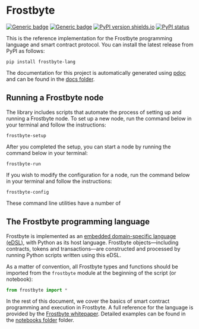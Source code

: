 # Frostbyte

[![Generic badge](https://img.shields.io/badge/python-3.9+-green.svg)](https://docs.python.org/3.9/)
[![Generic badge](https://img.shields.io/badge/mypy-checked-blue)](https://github.com/python/mypy)
[![PyPI version shields.io](https://img.shields.io/pypi/v/frostbyte-core.svg)](https://pypi.python.org/pypi/frostbyte-core/)
[![PyPI status](https://img.shields.io/pypi/status/frostbyte-core.svg)](https://pypi.python.org/pypi/frostbyte-core/)

This is the reference implementation for the Frostbyte programming language and smart contract protocol. You can install the latest release from PyPI as follows:

```
pip install frostbyte-lang
```

The documentation for this project is automatically generated using [pdoc](https://github.com/pdoc3/pdoc) and can be found in the [docs folder](./docs).

## Running a Frostbyte node

The library includes scripts that automate the process of setting up and running a Frostbyte node. To set up a new node, run the command below in your terminal and follow the instructions:

```
frostbyte-setup
```

After you completed the setup, you can start a node by running the command below in your terminal:

```
frostbyte-run
```

If you wish to modify the configuration for a node, run the command below in your terminal and follow the instructions:

```
frostbyte-config
```

These command line utilities have a number of 

## The Frostbyte programming language

Frostbyte is implemented as an [embedded domain-specific language (eDSL)](https://en.wikipedia.org/wiki/Domain-specific_language#External_and_Embedded_Domain_Specific_Languages), with Python as its host language. Frostbyte objects&mdash;including contracts, tokens and transactions&mdash;are constructed and processed by running Python scripts written using this eDSL.

As a matter of convention, all Frostbyte types and functions should be imported from the `frostbyte` module at the beginning of the script (or notebook):

```py
from frostbyte import *
```

In the rest of this document, we cover the basics of smart contract programming and execution in Frostbyte. A full reference for the language is provided by the [Frostbyte whitepaper](github.com/frostbyte-lang/whitepaper). Detailed examples can be found in the [notebooks folder](./notebooks) folder.

